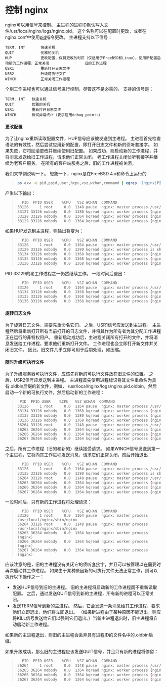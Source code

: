 # 控制 nginx

nginx可以用信号来控制。 主进程的进程ID默认写入文件/usr/local/nginx/logs/nginx.pid。 这个名称可以在配置时更改，或者在nginx.conf中使用[pid](https://nginx.org/en/docs/ngx_core_module.html#pid)指令更改。 主进程支持以下信号：

```
TERM, INT		快速关机
QUIT			优雅的关机
HUP				更改配置，保持更改的时区（仅适用于FreeBSD和Linux），使用新配置启动新的工作进程，正常关闭				  旧的工作进程
USR1			重新打开日志文件
USR2			升级可执行文件
WINCH			正常关闭工作进程
```

个别工作进程也可以通过信号进行控制，尽管这不是必需的。 支持的信号是：

```
TERM, INT	快速关机
QUIT		优雅的关机
USR1		重新打开日志文件
WINCH		调试异常终止（要求启用debug_points）
```

#### 更改配置

为了让nginx重新读取配置文件，HUP信号应该被发送到主进程。 主进程首先检查语法的有效性，然后尝试应用新的配置，即打开日志文件和新的侦听套接字。 如果失败，它将回滚更改并继续使用旧配置。 如果成功，则启动新的工作进程，并将消息发送给旧工作进程，请求他们正常关闭。 老工作进程关闭侦听套接字并继续为老客户服务。 在所有的客户端服务之后，旧的工作进程被关闭。

我们来举例说明一下。 想象一下，nginx是在FreeBSD 4.x和命令上运行的

> ```bash
> ps axw -o pid,ppid,user,%cpu,vsz,wchan,command | egrep '(nginx|PID)'
> ```

产生以下输出：

> ```bash
>   PID  PPID USER    %CPU   VSZ WCHAN  COMMAND
> 33126     1 root     0.0  1148 pause  nginx: master process /usr/local/nginx/sbin/nginx
> 33127 33126 nobody   0.0  1380 kqread nginx: worker process (nginx)
> 33128 33126 nobody   0.0  1364 kqread nginx: worker process (nginx)
> 33129 33126 nobody   0.0  1364 kqread nginx: worker process (nginx)
> ```

如果HUP发送到主进程，则输出将变为：

> ```bash
>   PID  PPID USER    %CPU   VSZ WCHAN  COMMAND
> 33126     1 root     0.0  1164 pause  nginx: master process /usr/local/nginx/sbin/nginx
> 33129 33126 nobody   0.0  1380 kqread nginx: worker process is shutting down (nginx)
> 33134 33126 nobody   0.0  1368 kqread nginx: worker process (nginx)
> 33135 33126 nobody   0.0  1368 kqread nginx: worker process (nginx)
> 33136 33126 nobody   0.0  1368 kqread nginx: worker process (nginx)
> ```

PID 33129的老工作进程之一仍然继续工作。 一段时间后退出：

> ```bash
>   PID  PPID USER    %CPU   VSZ WCHAN  COMMAND
> 33126     1 root     0.0  1164 pause  nginx: master process /usr/local/nginx/sbin/nginx
> 33134 33126 nobody   0.0  1368 kqread nginx: worker process (nginx)
> 33135 33126 nobody   0.0  1368 kqread nginx: worker process (nginx)
> 33136 33126 nobody   0.0  1368 kqread nginx: worker process (nginx)
> ```

#### 旋转日志文件

为了旋转日志文件，需要先重命名它们。 之后，USR1信号应发送到主进程。 主进程然后将重新打开所有当前打开的日志文件，并将其作为所有者为其分配工作进程正在运行的非特权用户。 重新启动成功后，主进程关闭所有打开的文件，并将消息发送给工作进程，要求他们重新打开文件。 工作进程也会立即打开新文件并关闭旧文件。 因此，旧文件几乎立即可用于后期处理，如压缩。

#### 随时升级可执行文件

为了升级服务器可执行文件，应该先将新的可执行文件放在旧文件的位置。 之后，USR2信号应发送到主进程。 主进程首先使用进程标识将其文件重命名为具有.oldbin后缀的新文件，例如， /usr/local/nginx/logs/nginx.pid.oldbin，然后启动一个新的可执行文件，然后启动新的工作进程：

> ```bash
>  PID  PPID USER    %CPU   VSZ WCHAN  COMMAND
> 33126     1 root     0.0  1164 pause  nginx: master process /usr/local/nginx/sbin/nginx
> 33134 33126 nobody   0.0  1368 kqread nginx: worker process (nginx)
> 33135 33126 nobody   0.0  1380 kqread nginx: worker process (nginx)
> 33136 33126 nobody   0.0  1368 kqread nginx: worker process (nginx)
> 36264 33126 root     0.0  1148 pause  nginx: master process /usr/local/nginx/sbin/nginx
> 36265 36264 nobody   0.0  1364 kqread nginx: worker process (nginx)
> 36266 36264 nobody   0.0  1364 kqread nginx: worker process (nginx)
> 36267 36264 nobody   0.0  1364 kqread nginx: worker process (nginx)
> ```

之后，所有工作进程（旧的和新的）继续接受请求。 如果WINCH信号发送到第一个主进程，它将向其工作进程发送消息，请求它们正常关闭，然后开始退出：

> ```bash
>   PID  PPID USER    %CPU   VSZ WCHAN  COMMAND
> 33126     1 root     0.0  1164 pause  nginx: master process /usr/local/nginx/sbin/nginx
> 33135 33126 nobody   0.0  1380 kqread nginx: worker process is shutting down (nginx)
> 36264 33126 root     0.0  1148 pause  nginx: master process /usr/local/nginx/sbin/nginx
> 36265 36264 nobody   0.0  1364 kqread nginx: worker process (nginx)
> 36266 36264 nobody   0.0  1364 kqread nginx: worker process (nginx)
> 36267 36264 nobody   0.0  1364 kqread nginx: worker process (nginx)
> ```

一段时间后，只有新的工作进程将处理请求：

> ```nginx
>   PID  PPID USER    %CPU   VSZ WCHAN  COMMAND
> 33126     1 root     0.0  1164 pause  nginx: master process /usr/local/nginx/sbin/nginx
> 36264 33126 root     0.0  1148 pause  nginx: master process /usr/local/nginx/sbin/nginx
> 36265 36264 nobody   0.0  1364 kqread nginx: worker process (nginx)
> 36266 36264 nobody   0.0  1364 kqread nginx: worker process (nginx)
> 36267 36264 nobody   0.0  1364 kqread nginx: worker process (nginx)
> ```

应该注意的是，旧的主进程没有关闭它的侦听套接字，并且可以被管理以在需要时再次启动其工作进程。 如果由于某种原因新的可执行文件无法正常工作，则可以执行以下操作之一：

- 发送HUP信号到旧的主进程。 旧的主进程将启动新的工作进程而不重新读取配置。 之后，通过发送QUIT信号到新的主进程，所有新的进程可以正常关闭。
- 发送TERM信号到新的主进程。 然后，它会发送一条消息给其工作进程，要求他们立即退出，他们将立即退出。 （如果新进程由于某种原因不能退出，则应将KILL信号发送给它们以强制它们退出。）当新主进程退出时，旧主进程将自动启动新工作进程。

如果新的主进程退出，则旧的主进程会丢弃具有进程ID的文件名中的.oldbin后缀。

如果升级成功，那么旧的主进程应该发送QUIT信号，并且只有新的进程将停留：

> ```bash
>   PID  PPID USER    %CPU   VSZ WCHAN  COMMAND
> 36264     1 root     0.0  1148 pause  nginx: master process /usr/local/nginx/sbin/nginx
> 36265 36264 nobody   0.0  1364 kqread nginx: worker process (nginx)
> 36266 36264 nobody   0.0  1364 kqread nginx: worker process (nginx)
> 36267 36264 nobody   0.0  1364 kqread nginx: worker process (nginx)
> ```

